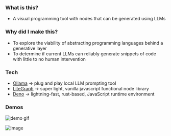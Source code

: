 ### What is this?

- A visual programming tool with nodes that can be generated using LLMs

### Why did I make this?

- To explore the viability of abstracting programming languages behind a generative layer
- To determine if current LLMs can reliably generate snippets of code with little to no human intervention

### Tech

- [Ollama](https://ollama.com/) -> plug and play local LLM prompting tool
- [LiteGraph](https://github.com/jagenjo/litegraph.js/) -> super light, vanilla javascript functional node library
- [Deno](https://deno.com/) -> lightning-fast, rust-based, JavaScript runtime environment

### Demos

![demo gif](./demos/demo-1.gif)

![image](https://github.com/user-attachments/assets/8eeab09e-74d3-473d-88f3-d34820807aca)

